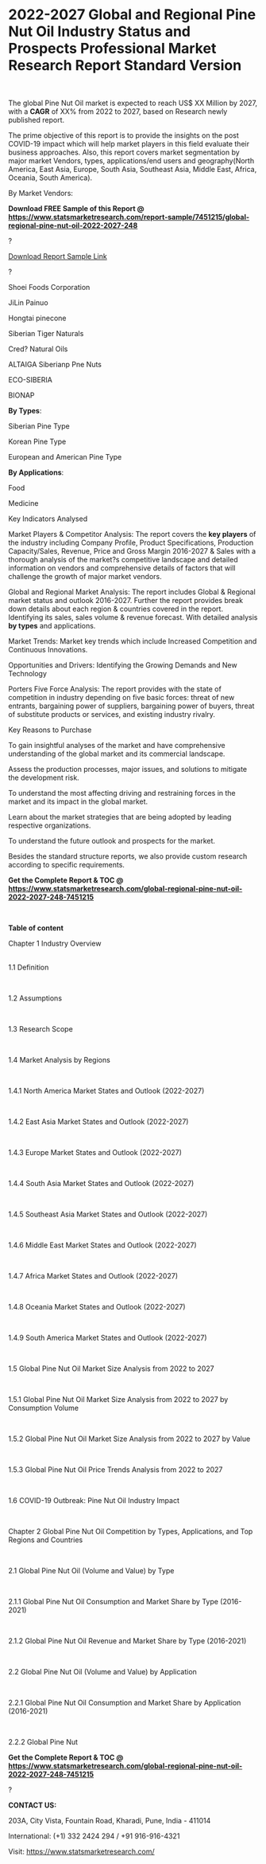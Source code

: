 <h1>2022-2027 Global and Regional Pine Nut Oil Industry Status and Prospects Professional Market Research Report Standard Version</h1><br/><p>The global Pine Nut Oil market is expected to reach US$ XX Million by 2027, with a <strong>CAGR</strong> of XX% from 2022 to 2027, based on Research newly published report.</p>
 
 
 
 <p>The prime objective of this report is to provide the insights on the post COVID-19 impact which will help market players in this field evaluate their business approaches. Also, this report covers market segmentation by major market Vendors, types, applications/end users and geography(North America, East Asia, Europe, South Asia, Southeast Asia, Middle East, Africa, Oceania, South America).</p>
 
 
 
 <p>By Market Vendors:</p>
 
 
 
 <div><b>Download FREE Sample of this Report @ <a href="https://www.statsmarketresearch.com/download-free-sample/7451215/global-regional-pine-nut-oil-2022-2027-248">https://www.statsmarketresearch.com/report-sample/7451215/global-regional-pine-nut-oil-2022-2027-248</a></b></div>
 
 
 
 <p>? </p>
 
 
 
 <p><a href="https://www.statsmarketresearch.com/download-free-sample/7451215/global-regional-pine-nut-oil-2022-2027-248">Download Report Sample Link</a></p>
 
 
 
 <p>? </p>
 
 
 
 <p>Shoei Foods Corporation</p>
 
 
 
 <p>JiLin Painuo</p>
 
 
 
 <p>Hongtai pinecone</p>
 
 
 
 <p>Siberian Tiger Naturals</p>
 
 
 
 <p>Cred? Natural Oils</p>
 
 
 
 <p>ALTAIGA Siberianp Pne Nuts</p>
 
 
 
 <p>ECO-SIBERIA</p>
 
 
 
 <p>BIONAP</p>
 
 
 
 <p><strong>By Types</strong>:</p>
 
 
 
 <p>Siberian Pine Type</p>
 
 
 
 <p>Korean Pine Type</p>
 
 
 
 <p>European and American Pine Type</p>
 
 
 
 <p><strong><strong>By Applications</strong></strong>:</p>
 
 
 
 <p>Food</p>
 
 
 
 <p>Medicine</p>
 
 
 
 <p>Key Indicators Analysed</p>
 
 
 
 <p>Market Players & Competitor Analysis: The report covers the <strong>key players</strong> of the industry including Company Profile, Product Specifications, Production Capacity/Sales, Revenue, Price and Gross Margin 2016-2027 & Sales with a thorough analysis of the market?s competitive landscape and detailed information on vendors and comprehensive details of factors that will challenge the growth of major market vendors.</p>
 
 
 
 <p>Global and Regional Market Analysis: The report includes Global & Regional market status and outlook 2016-2027. Further the report provides break down details about each region & countries covered in the report. Identifying its sales, sales volume & revenue forecast. With detailed analysis <strong>by types</strong> and applications.</p>
 
 
 
 <p>Market Trends: Market key trends which include Increased Competition and Continuous Innovations.</p>
 
 
 
 <p>Opportunities and Drivers: Identifying the Growing Demands and New Technology</p>
 
 
 
 <p>Porters Five Force Analysis: The report provides with the state of competition in industry depending on five basic forces: threat of new entrants, bargaining power of suppliers, bargaining power of buyers, threat of substitute products or services, and existing industry rivalry.</p>
 
 
 
 <p>Key Reasons to Purchase</p>
 
 
 
 <p>To gain insightful analyses of the market and have comprehensive understanding of the global market and its commercial landscape.</p>
 
 
 
 <p>Assess the production processes, major issues, and solutions to mitigate the development risk.</p>
 
 
 
 <p>To understand the most affecting driving and restraining forces in the market and its impact in the global market.</p>
 
 
 
 <p>Learn about the market strategies that are being adopted by leading respective organizations.</p>
 
 
 
 <p>To understand the future outlook and prospects for the market.</p>
 
 
 
 <p>Besides the standard structure reports, we also provide custom research according to specific requirements.</p>
 
 
 
 <div><b>Get the Complete Report & TOC @ <a href="https://www.statsmarketresearch.com/global-regional-pine-nut-oil-2022-2027-248-7451215">https://www.statsmarketresearch.com/global-regional-pine-nut-oil-2022-2027-248-7451215</a></b></div>
 
 
 
 <p><br />
 
 <b>Table of content</b></p>
 
 
 
 <p>Chapter 1 Industry Overview<br />
 
 <br />
 
 1.1 Definition<br />
 
 <br />
 
 1.2 Assumptions<br />
 
 <br />
 
 1.3 Research Scope<br />
 
 <br />
 
 1.4 Market Analysis by Regions<br />
 
 <br />
 
 1.4.1 North America Market States and Outlook (2022-2027)<br />
 
 <br />
 
 1.4.2 East Asia Market States and Outlook (2022-2027)<br />
 
 <br />
 
 1.4.3 Europe Market States and Outlook (2022-2027)<br />
 
 <br />
 
 1.4.4 South Asia Market States and Outlook (2022-2027)<br />
 
 <br />
 
 1.4.5 Southeast Asia Market States and Outlook (2022-2027)<br />
 
 <br />
 
 1.4.6 Middle East Market States and Outlook (2022-2027)<br />
 
 <br />
 
 1.4.7 Africa Market States and Outlook (2022-2027)<br />
 
 <br />
 
 1.4.8 Oceania Market States and Outlook (2022-2027)<br />
 
 <br />
 
 1.4.9 South America Market States and Outlook (2022-2027)<br />
 
 <br />
 
 1.5 Global Pine Nut Oil Market Size Analysis from 2022 to 2027<br />
 
 <br />
 
 1.5.1 Global Pine Nut Oil Market Size Analysis from 2022 to 2027 by Consumption Volume<br />
 
 <br />
 
 1.5.2 Global Pine Nut Oil Market Size Analysis from 2022 to 2027 by Value<br />
 
 <br />
 
 1.5.3 Global Pine Nut Oil Price Trends Analysis from 2022 to 2027<br />
 
 <br />
 
 1.6 COVID-19 Outbreak: Pine Nut Oil Industry Impact<br />
 
 <br />
 
 Chapter 2 Global Pine Nut Oil Competition by Types, Applications, and Top Regions and Countries<br />
 
 <br />
 
 2.1 Global Pine Nut Oil (Volume and Value) by Type<br />
 
 <br />
 
 2.1.1 Global Pine Nut Oil Consumption and Market Share by Type (2016-2021)<br />
 
 <br />
 
 2.1.2 Global Pine Nut Oil Revenue and Market Share by Type (2016-2021)<br />
 
 <br />
 
 2.2 Global Pine Nut Oil (Volume and Value) by Application<br />
 
 <br />
 
 2.2.1 Global Pine Nut Oil Consumption and Market Share by Application (2016-2021)<br />
 
 <br />
 
 2.2.2 Global Pine Nut</p>
 
 
 
 <div><b>Get the Complete Report & TOC @ <a href="https://www.statsmarketresearch.com/global-regional-pine-nut-oil-2022-2027-248-7451215">https://www.statsmarketresearch.com/global-regional-pine-nut-oil-2022-2027-248-7451215</a></b></div>
 
 
 
 <p>? </p>
 
 
 
 <p><b>CONTACT US:</b><br />
 
 203A, City Vista, Fountain Road, Kharadi, Pune, India - 411014<br />
 
 International: (+1) 332 2424 294 / +91 916-916-4321<br />
 
 Visit: <a href="https://www.statsmarketresearch.com/">https://www.statsmarketresearch.com/</a></p>